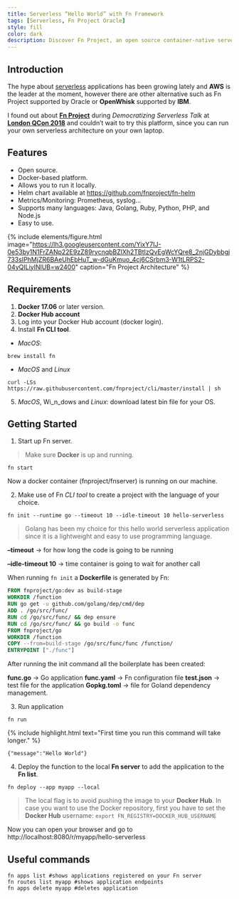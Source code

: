 ```yaml
---
title: Serverless “Hello World” with Fn Framework
tags: [Serverless, Fn Project Oracle]
style: fill
color: dark
description: Discover Fn Project, an open source container-native serverless platform that you can run anywhere.
---
```


## Introduction

The hype about [serverless](https://en.wikipedia.org/wiki/Serverless_computing) applications has been growing lately and **AWS** is the leader at the moment, however there are other alternative such as Fn Project supported by Oracle or **OpenWhisk** supported by **IBM**.

I found out about **[Fn Project](https://github.com/fnproject/fn)** during _Democratizing Serverless Talk_ at **[London QCon 2018](https://dzone.com/articles/qcon-london-2018)** and couldn’t wait to try this platform, since you can run your own serverless architecture on your own laptop.

## Features

- Open source.
- Docker-based platform.
- Allows you to run it locally.
- Helm chart available at https://github.com/fnproject/fn-helm
- Metrics/Monitoring: Prometheus, syslog…
- Supports many languages: Java, Golang, Ruby, Python, PHP, and Node.js
- Easy to use.

{% include elements/figure.html image="https://lh3.googleusercontent.com/YixY7IJ-0e53by1N1FrZANp22E9zZ89rycnqbBZlXh2TBtIzQvEgWcYQre8_2njGDybbgj733sIPhMjZR6BAeUhEbHuT_w-dGuKmuo_4cj6CSrbm3-W1tLRPS2-04yQILiyINlUB=w2400" caption="Fn Project Architecture" %}

## Requirements

1. **Docker 17.06** or later version.
2. **Docker Hub account**
3. Log into your Docker Hub account (docker login).
4. Install **Fn CLI tool**.
 - _MacOS_:

```shell
brew install fn
```

 - _MacOS_ and _Linux_

 ```shell
curl -LSs https://raw.githubusercontent.com/fnproject/cli/master/install | sh
```

5. _MacOS_, Wi_n_dows and _Linux_: download latest bin file for your OS.

## Getting Started

1. Start up Fn server.

>Make sure **Docker** is up and running.

```shell
fn start
```

Now a docker container (fnproject/fnserver) is running on our machine.

2. Make use of Fn _CLI tool_ to create a project with the language of your choice.

```shell
fn init --runtime go --timeout 10 --idle-timeout 10 hello-serverless
```

>Golang has been my choice for this hello world serverless application since it is a lightweight and easy to use programming language.

**–timeout** -> for how long the code is going to be running

**–idle-timeout 10** -> time container is going to wait for another call

When running `fn init` a **Dockerfile** is generated by Fn:

```Dockerfile
FROM fnproject/go:dev as build-stage
WORKDIR /function
RUN go get -u github.com/golang/dep/cmd/dep
ADD . /go/src/func/
RUN cd /go/src/func/ && dep ensure
RUN cd /go/src/func/ && go build -o func
FROM fnproject/go
WORKDIR /function
COPY --from=build-stage /go/src/func/func /function/
ENTRYPOINT ["./func"]
```

After running the init command all the boilerplate has been created:

**func.go** -> Go application
**func.yaml** -> Fn configuration file
**test.json** -> test file for the application
**Gopkg.toml** -> file for Goland dependency management.

3. Run application

```shell
fn run
```

{% include highlight.html text="First time you run this command will take longer." %}

```shell
{"message":"Hello World"}
```

4. Deploy the function to the local **Fn server** to add the application to the **Fn list**.

```shell
fn deploy --app myapp --local
```

>The local flag is to avoid pushing the image to your **Docker Hub**. In case you want to use the Docker repository, first you have to set the **Docker Hub** username: `export FN_REGISTRY=DOCKER_HUB_USERNAME`


Now you can open your browser and go to http://localhost:8080/r/myapp/hello-serverless

## Useful commands

```shell
fn apps list #shows applications registered on your Fn server
fn routes list myapp #shows application endpoints
fn apps delete myapp #deletes application
```